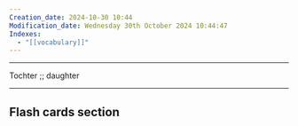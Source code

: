 ```yaml
---
Creation_date: 2024-10-30 10:44
Modification_date: Wednesday 30th October 2024 10:44:47
Indexes:
  - "[[vocabulary]]"
---
```


----

Tochter ;; daughter



















---
## Flash cards section
